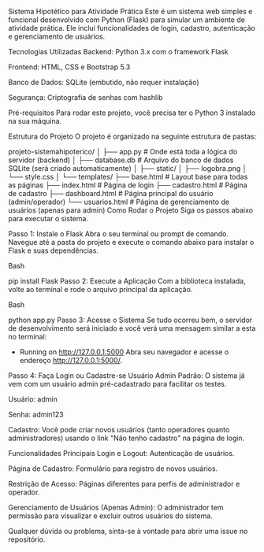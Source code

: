 Sistema Hipotético para Atividade Prática
Este é um sistema web simples e funcional desenvolvido com Python (Flask) para simular um ambiente de atividade prática. Ele inclui funcionalidades de login, cadastro, autenticação e gerenciamento de usuários.

Tecnologias Utilizadas
Backend: Python 3.x com o framework Flask

Frontend: HTML, CSS e Bootstrap 5.3

Banco de Dados: SQLite (embutido, não requer instalação)

Segurança: Criptografia de senhas com hashlib

Pré-requisitos
Para rodar este projeto, você precisa ter o Python 3 instalado na sua máquina.

Estrutura do Projeto
O projeto é organizado na seguinte estrutura de pastas:

projeto-sistemahipoterico/
│
├── app.py           # Onde está toda a lógica do servidor (backend)
│
├── database.db      # Arquivo do banco de dados SQLite (será criado automaticamente)
│
├── static/
│   ├── logobra.png
│   └── style.css
│
└── templates/
    ├── base.html        # Layout base para todas as páginas
    ├── index.html       # Página de login
    ├── cadastro.html    # Página de cadastro
    ├── dashboard.html   # Página principal do usuário (admin/operador)
    └── usuarios.html    # Página de gerenciamento de usuários (apenas para admin)
Como Rodar o Projeto
Siga os passos abaixo para executar o sistema.

Passo 1: Instale o Flask
Abra o seu terminal ou prompt de comando. Navegue até a pasta do projeto e execute o comando abaixo para instalar o Flask e suas dependências.

Bash

pip install Flask
Passo 2: Execute a Aplicação
Com a biblioteca instalada, volte ao terminal e rode o arquivo principal da aplicação.

Bash

python app.py
Passo 3: Acesse o Sistema
Se tudo ocorreu bem, o servidor de desenvolvimento será iniciado e você verá uma mensagem similar a esta no terminal:

 * Running on http://127.0.0.1:5000
Abra seu navegador e acesse o endereço http://127.0.0.1:5000/.

Passo 4: Faça Login ou Cadastre-se
Usuário Admin Padrão: O sistema já vem com um usuário admin pré-cadastrado para facilitar os testes.

Usuário: admin

Senha: admin123

Cadastro: Você pode criar novos usuários (tanto operadores quanto administradores) usando o link "Não tenho cadastro" na página de login.

Funcionalidades Principais
Login e Logout: Autenticação de usuários.

Página de Cadastro: Formulário para registro de novos usuários.

Restrição de Acesso: Páginas diferentes para perfis de administrador e operador.

Gerenciamento de Usuários (Apenas Admin): O administrador tem permissão para visualizar e excluir outros usuários do sistema.

Qualquer dúvida ou problema, sinta-se à vontade para abrir uma issue no repositório.